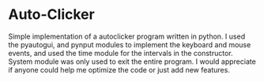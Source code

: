 # Auto-Clicker
Simple implementation of a autoclicker program written in python. I used the pyautogui, and pynput modules to implement the keyboard and mouse events, and used the time module for the intervals in the constructor. System module was only used to exit the entire program. I would appreciate if anyone could help me optimize the code or just add new features.
